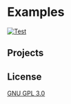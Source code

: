 # Examples

[![Test](https://github.com/bzlparty/examples/actions/workflows/test.yaml/badge.svg?branch=main&event=push)](https://github.com/bzlparty/examples/actions/workflows/test.yaml)

## Projects

<!-- LINKLIST -->

## License

[GNU GPL 3.0](/LICENSE)
